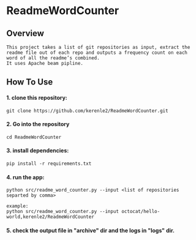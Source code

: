 # ReadmeWordCounter
## Overview
    
    This project takes a list of git repositories as input, extract the readme file out of each repo and outputs a frequency count on each word of all the readme’s combined.
    It uses Apache beam pipline.
## How To Use
#### 1. clone this repository:
    git clone https://github.com/kerenle2/ReadmeWordCounter.git
#### 2. Go into the repository
    cd ReadmeWordCounter
#### 3. install dependencies:
    pip install -r requirements.txt
#### 4. run the app:
    python src/readme_word_counter.py --input <list of repositories separted by comma>
    
    example:
    python src/readme_word_counter.py --input octocat/hello-world,kerenle2/ReadmeWordCounter
    
#### 5. check the output file in "archive" dir and the logs in "logs" dir.
    